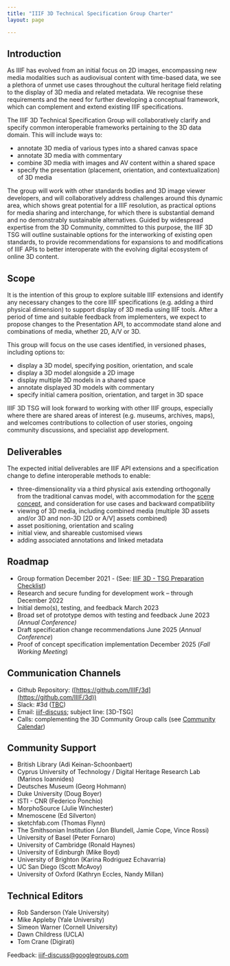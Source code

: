 ```yaml
---
title: "IIIF 3D Technical Specification Group Charter"
layout: page

---
```


## Introduction

As IIIF has evolved from an initial focus on 2D images, encompassing new media modalities such as audiovisual content with time-based data, we see a plethora of unmet use cases throughout the cultural heritage field relating to the display of 3D media and related metadata.  We recognise these requirements and the need for further developing a conceptual framework, which can complement and extend existing IIIF specifications.

The IIIF 3D Technical Specification Group will collaboratively clarify and specify common interoperable frameworks pertaining to the 3D data domain. This will include ways to:

* annotate 3D media of various types into a shared canvas space
* annotate 3D media with commentary
* combine 3D media with images and AV content within a shared space
* specify the presentation (placement, orientation, and contextualization) of 3D media

The group will work with other standards bodies and 3D image viewer developers, and will collaboratively address challenges around this dynamic area, which shows great potential for a IIIF resolution, as practical options for media sharing and interchange, for which there is substantial demand and no demonstrably sustainable alternatives.  Guided by widespread expertise from the 3D Community, committed to this purpose, the IIIF 3D TSG will outline sustainable options for the interworking of existing open standards, to provide recommendations for expansions to and modifications of IIIF APIs to better interoperate with the evolving digital ecosystem of online 3D content.


## Scope

It is the intention of this group to explore suitable IIIF extensions and identify any necessary changes to the core IIIF specifications (e.g. adding a third physical dimension) to support display of 3D media using IIIF tools. After a period of time and suitable feedback from implementers, we expect to propose changes to the Presentation API, to accommodate stand alone and combinations of media, whether 2D, A/V or 3D.

This group will focus on the use cases identified, in versioned phases, including options to:



* display a 3D model, specifying position, orientation, and scale
* display a 3D model alongside a 2D image
* display multiple 3D models in a shared space
* annotate displayed 3D models with commentary
* specify initial camera position, orientation, and target in 3D space

IIIF 3D TSG will look forward to working with other IIIF groups, especially where there are shared areas of interest (e.g. museums, archives, maps), and welcomes contributions to collection of user stories, ongoing community discussions, and specialist app development.


## Deliverables

The expected initial deliverables are IIIF API extensions and a specification change to define interoperable methods to enable:



* three-dimensionality via a third physical axis extending orthogonally from the traditional canvas model, with accommodation for the [scene concept](https://docs.google.com/document/d/1J_L-klpYbp24TvQMTQory4p43APbp92c90xj4Y7vG9k), and  consideration for use cases and backward compatibility
* viewing of 3D media, including combined media (multiple 3D assets and/or 3D and non-3D [2D or A/V] assets combined)
* asset positioning, orientation and scaling
* initial view, and shareable customised views
* adding associated annotations and linked metadata


## Roadmap



* Group formation December 2021 - (See: [IIIF 3D - TSG Preparation Checklist](https://docs.google.com/document/d/1ptYfavWQepCvIqIE7coPnrJao5V-tPtT_2ehWRiTxe4))
* Research and secure funding for development work – through December 2022
* Initial demo(s), testing, and feedback March 2023
* Broad set of prototype demos with testing and feedback June 2023 _(Annual Conference)_
* Draft specification change recommendations June 2025 (_Annual Conference_)
* Proof of concept specification implementation December 2025 (_Fall Working Meeting_)


## Communication Channels



* Github Repository: ([https://github.com/IIIF/3d](https://github.com/IIIF/3d))
* Slack: #3d ([TBC](https://iiif.slack.com/archives/C36K13DRD))
* Email: [iiif-discuss](https://groups.google.com/forum/#!forum/iiif-discuss); subject line: [3D-TSG]
* Calls: complementing the 3D Community Group calls (see [Community Calendar](https://iiif.io/community/groups/))


## Community Support


* British Library (Adi Keinan-Schoonbaert)
* Cyprus University of Technology / Digital Heritage Research Lab (Marinos Ioannides)
* Deutsches Museum (Georg Hohmann)
* Duke University (Doug Boyer)
* ISTI - CNR (Federico Ponchio)
* MorphoSource (Julie Winchester)
* Mnemoscene (Ed Silverton)
* sketchfab.com (Thomas Flynn)
* The Smithsonian Institution (Jon Blundell, Jamie Cope, Vince Rossi)
* University of Basel (Peter Fornaro)
* University of Cambridge (Ronald Haynes)
* University of Edinburgh (Mike Boyd)
* University of Brighton (Karina Rodriguez Echavarria)
* UC San Diego (Scott McAvoy)
* University of Oxford (Kathryn Eccles, Nandy Millan)


## Technical Editors

* Rob Sanderson (Yale University)
* Mike Appleby (Yale University)
* Simeon Warner (Cornell University)
* Dawn Childress (UCLA)
* Tom Crane (Digirati)

Feedback: [iiif-discuss@googlegroups.com](mailto:iiif-discuss@googlegroups.com)
